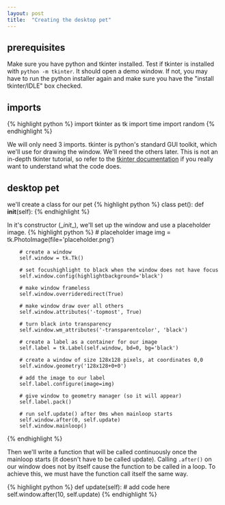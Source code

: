 ```yaml
---
layout: post
title:  "Creating the desktop pet"
---
```


## prerequisites
Make sure you have python and tkinter installed. Test if tkinter is installed with `python -m tkinter`. It should open a demo window. If not, you may have to run the python installer again and make sure you have the "install tkinter/IDLE" box checked.

## imports
{% highlight  python %}
import tkinter as tk
import time
import random
{% endhighlight %}

We will only need 3 imports. tkinter is python's standard GUI toolkit, which we'll use for drawing the window. We'll need the others later.
This is not an in-depth tkinter tutorial, so refer to the [tkinter documentation](https://docs.python.org/3/library/tkinter.html) if you really want to understand what the code does.

## desktop pet
we'll create a class for our pet
{% highlight  python %}
class pet():
    def __init__(self):
{% endhighlight %}

In it's constructor (\__init__), we'll set up the window and use a placeholder image.
{% highlight  python %}
        # placeholder image
        img = tk.PhotoImage(file='placeholder.png')

        # create a window
        self.window = tk.Tk()

        # set focushighlight to black when the window does not have focus
        self.window.config(highlightbackground='black')

        # make window frameless
        self.window.overrideredirect(True)

        # make window draw over all others
        self.window.attributes('-topmost', True)

        # turn black into transparency
        self.window.wm_attributes('-transparentcolor', 'black')

        # create a label as a container for our image
        self.label = tk.Label(self.window, bd=0, bg='black')

        # create a window of size 128x128 pixels, at coordinates 0,0
        self.window.geometry('128x128+0+0')

        # add the image to our label
        self.label.configure(image=img)

        # give window to geometry manager (so it will appear)
        self.label.pack()

        # run self.update() after 0ms when mainloop starts
        self.window.after(0, self.update)
        self.window.mainloop()
{% endhighlight %}

Then we'll write a function that will be called continuously once the mainloop starts (it doesn't have to be called update).
Calling `.after()` on our window does not by itself cause the function to be called in a loop. To achieve this, we must have the function
call itself the same way.

{% highlight  python %}
        def update(self):
            # add code here
            self.window.after(10, self.update)
{% endhighlight %}
